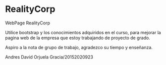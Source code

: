 # RealityCorp
WebPage RealityCorp 

Utilice bootstrap y los conocimientos adquiridos en el curso, para mejorar la pagina web de la empresa que estoy trabajando de proyecto de grado.

Aspiro a la nota de grupo de trabajo, agradezco su tiempo y enseñanza. 

Andres David Orjuela Gracia/20152020923
